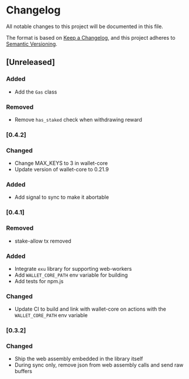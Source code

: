 # Changelog

All notable changes to this project will be documented in this file.

The format is based on [Keep a Changelog](https://keepachangelog.com/en/1.0.0/),
and this project adheres to [Semantic Versioning](https://semver.org/spec/v2.0.0.html).

## [Unreleased]

### Added
- Add the `Gas` class

### Removed

- Remove `has_staked` check when withdrawing reward

### [0.4.2]

### Changed
- Change MAX_KEYS to 3 in wallet-core
- Update version of wallet-core to 0.21.9

### Added
- Add signal to sync to make it abortable

### [0.4.1]

### Removed
- stake-allow tx removed

### Added
- Integrate `exu` library for supporting web-workers
- Add `WALLET_CORE_PATH` env variable for building
- Add tests for npm.js

### Changed
- Update CI to build and link with wallet-core on actions with the `WALLET_CORE_PATH` env variable

### [0.3.2]

### Changed
- Ship the web assembly embedded in the library itself
- During sync only, remove json from web assembly calls and send raw buffers
